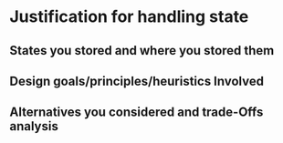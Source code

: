 # Justification for handling state

## States you stored and where you stored them
<fill your anwsers here>

## Design goals/principles/heuristics Involved
<fill your anwsers here>

## Alternatives you considered and trade-Offs analysis
<fill your anwsers here>